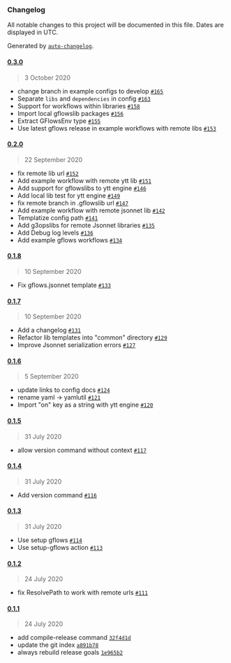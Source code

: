 ### Changelog

All notable changes to this project will be documented in this file. Dates are displayed in UTC.

Generated by [`auto-changelog`](https://github.com/CookPete/auto-changelog).

#### [0.3.0](https://github.com/jbrunton/gflows/compare/0.2.0...0.3.0)

> 3 October 2020

- change branch in example configs to develop [`#165`](https://github.com/jbrunton/gflows/pull/165)
- Separate `libs` and `dependencies` in config [`#163`](https://github.com/jbrunton/gflows/pull/163)
- Support for workflows within libraries [`#158`](https://github.com/jbrunton/gflows/pull/158)
- Import local gflowslib packages [`#156`](https://github.com/jbrunton/gflows/pull/156)
- Extract GFlowsEnv type [`#155`](https://github.com/jbrunton/gflows/pull/155)
- Use latest gflows release in example workflows with remote libs [`#153`](https://github.com/jbrunton/gflows/pull/153)

#### [0.2.0](https://github.com/jbrunton/gflows/compare/0.1.8...0.2.0)

> 22 September 2020

- fix remote lib url [`#152`](https://github.com/jbrunton/gflows/pull/152)
- Add example workflow with remote ytt lib [`#151`](https://github.com/jbrunton/gflows/pull/151)
- Add support for gflowslibs to ytt engine [`#146`](https://github.com/jbrunton/gflows/pull/146)
- Add local lib test for ytt engine [`#149`](https://github.com/jbrunton/gflows/pull/149)
- fix remote branch in .gflowslib url [`#147`](https://github.com/jbrunton/gflows/pull/147)
- Add example workflow with remote jsonnet lib [`#142`](https://github.com/jbrunton/gflows/pull/142)
- Templatize config path [`#141`](https://github.com/jbrunton/gflows/pull/141)
- Add g3opslibs for remote Jsonnet libraries [`#135`](https://github.com/jbrunton/gflows/pull/135)
- Add Debug log levels [`#136`](https://github.com/jbrunton/gflows/pull/136)
- Add example gflows workflows [`#134`](https://github.com/jbrunton/gflows/pull/134)

#### [0.1.8](https://github.com/jbrunton/gflows/compare/0.1.7...0.1.8)

> 10 September 2020

- Fix gflows.jsonnet template [`#133`](https://github.com/jbrunton/gflows/pull/133)

#### [0.1.7](https://github.com/jbrunton/gflows/compare/0.1.6...0.1.7)

> 10 September 2020

- Add a changelog [`#131`](https://github.com/jbrunton/gflows/pull/131)
- Refactor lib templates into "common" directory [`#129`](https://github.com/jbrunton/gflows/pull/129)
- Improve Jsonnet serialization errors [`#127`](https://github.com/jbrunton/gflows/pull/127)

#### [0.1.6](https://github.com/jbrunton/gflows/compare/0.1.5...0.1.6)

> 5 September 2020

- update links to config docs [`#124`](https://github.com/jbrunton/gflows/pull/124)
- rename yaml -&gt; yamlutil [`#121`](https://github.com/jbrunton/gflows/pull/121)
- Import "on" key as a string with ytt engine [`#120`](https://github.com/jbrunton/gflows/pull/120)

#### [0.1.5](https://github.com/jbrunton/gflows/compare/0.1.4...0.1.5)

> 31 July 2020

- allow version command without context [`#117`](https://github.com/jbrunton/gflows/pull/117)

#### [0.1.4](https://github.com/jbrunton/gflows/compare/0.1.3...0.1.4)

> 31 July 2020

- Add version command [`#116`](https://github.com/jbrunton/gflows/pull/116)

#### [0.1.3](https://github.com/jbrunton/gflows/compare/0.1.2...0.1.3)

> 31 July 2020

- Use setup gflows [`#114`](https://github.com/jbrunton/gflows/pull/114)
- Use setup-gflows action [`#113`](https://github.com/jbrunton/gflows/pull/113)

#### [0.1.2](https://github.com/jbrunton/gflows/compare/0.1.1...0.1.2)

> 24 July 2020

- fix ResolvePath to work with remote urls [`#111`](https://github.com/jbrunton/gflows/pull/111)

#### [0.1.1](https://github.com/jbrunton/gflows/compare/0.1.0...0.1.1)

> 24 July 2020

- add compile-release command [`32f4d1d`](https://github.com/jbrunton/gflows/commit/32f4d1d26e37de1e0d1438c48c6f985c4626ae81)
- update the git index [`a891b78`](https://github.com/jbrunton/gflows/commit/a891b788ec497e9b4cd94c79c52792b6a85993ff)
- always rebuild release goals [`1e965b2`](https://github.com/jbrunton/gflows/commit/1e965b2dd53c84f358bfc7360a95b8988a90849c)

